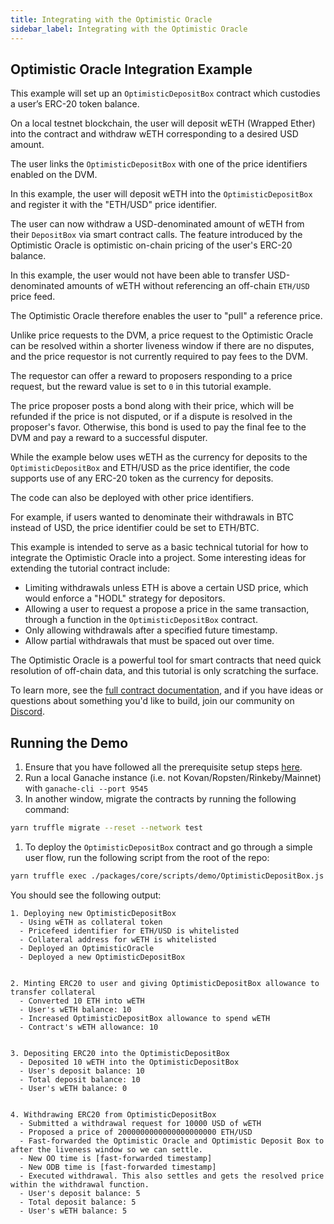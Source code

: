 ```yaml
---
title: Integrating with the Optimistic Oracle
sidebar_label: Integrating with the Optimistic Oracle
---
```


## Optimistic Oracle Integration Example

This example will set up an `OptimisticDepositBox` contract which custodies a user’s ERC-20 token balance.

On a local testnet blockchain, the user will deposit wETH (Wrapped Ether) into the contract and withdraw wETH corresponding to a desired USD amount.

The user links the `OptimisticDepositBox` with one of the price identifiers enabled on the DVM.

In this example, the user will deposit wETH into the `OptimisticDepositBox` and register it with the "ETH/USD" price identifier.

The user can now withdraw a USD-denominated amount of wETH from their `DepositBox` via smart contract calls. The feature introduced by the Optimistic Oracle is optimistic on-chain pricing of the user's ERC-20 balance.

In this example, the user would not have been able to transfer USD-denominated amounts of wETH without referencing an off-chain `ETH/USD` price feed.

The Optimistic Oracle therefore enables the user to "pull" a reference price.

Unlike price requests to the DVM, a price request to the Optimistic Oracle can be resolved within a shorter liveness window if there are no disputes, and the price requestor is not currently required to pay fees to the DVM.

The requestor can offer a reward to proposers responding to a price request, but the reward value is set to `0` in this tutorial example.

The price proposer posts a bond along with their price, which will be refunded if the price is not disputed, or if a dispute is resolved in the proposer's favor. Otherwise, this bond is used to pay the final fee to the DVM and pay a reward to a successful disputer.

While the example below uses wETH as the currency for deposits to the `OptimisticDepositBox` and ETH/USD as the price identifier, the code supports use of any ERC-20 token as the currency for deposits.

The code can also be deployed with other price identifiers.

For example, if users wanted to denominate their withdrawals in BTC instead of USD, the price identifier could be set to ETH/BTC.

This example is intended to serve as a basic technical tutorial for how to integrate the Optimistic Oracle into a project. Some interesting ideas for extending the tutorial contract include:

- Limiting withdrawals unless ETH is above a certain USD price, which would enforce a "HODL" strategy for depositors.
- Allowing a user to request a propose a price in the same transaction, through a function in the `OptimisticDepositBox` contract.
- Only allowing withdrawals after a specified future timestamp.
- Allow partial withdrawals that must be spaced out over time.

The Optimistic Oracle is a powerful tool for smart contracts that need quick resolution of off-chain data, and this tutorial is only scratching the surface.

To learn more, see the [full contract documentation](https://docs-dot-uma-protocol.appspot.com/uma/contracts/OptimisticOracle.html), and if you have ideas or questions about something you'd like to build, join our community on [Discord](https://discord.com/invite/jsb9XQJ).

## Running the Demo

1. Ensure that you have followed all the prerequisite setup steps [here](developers/setup.md).
2. Run a local Ganache instance (i.e. not Kovan/Ropsten/Rinkeby/Mainnet) with `ganache-cli --port 9545`
3. In another window, migrate the contracts by running the following command:

```bash
yarn truffle migrate --reset --network test
```

1. To deploy the `OptimisticDepositBox` contract and go through a simple user flow, run the following script from the root of the repo:

```bash
yarn truffle exec ./packages/core/scripts/demo/OptimisticDepositBox.js --network test
```

You should see the following output:

```
1. Deploying new OptimisticDepositBox
  - Using wETH as collateral token
  - Pricefeed identifier for ETH/USD is whitelisted
  - Collateral address for wETH is whitelisted
  - Deployed an OptimisticOracle
  - Deployed a new OptimisticDepositBox


2. Minting ERC20 to user and giving OptimisticDepositBox allowance to transfer collateral
  - Converted 10 ETH into wETH
  - User's wETH balance: 10
  - Increased OptimisticDepositBox allowance to spend wETH
  - Contract's wETH allowance: 10


3. Depositing ERC20 into the OptimisticDepositBox
  - Deposited 10 wETH into the OptimisticDepositBox
  - User's deposit balance: 10
  - Total deposit balance: 10
  - User's wETH balance: 0


4. Withdrawing ERC20 from OptimisticDepositBox
  - Submitted a withdrawal request for 10000 USD of wETH
  - Proposed a price of 2000000000000000000000 ETH/USD
  - Fast-forwarded the Optimistic Oracle and Optimistic Deposit Box to after the liveness window so we can settle.
  - New OO time is [fast-forwarded timestamp]
  - New ODB time is [fast-forwarded timestamp]
  - Executed withdrawal. This also settles and gets the resolved price within the withdrawal function.
  - User's deposit balance: 5
  - Total deposit balance: 5
  - User's wETH balance: 5
```
